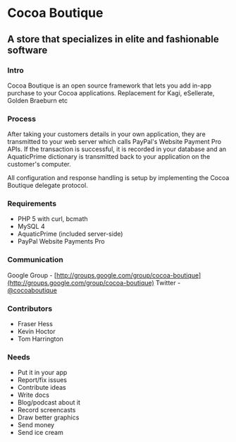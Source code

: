 # Cocoa Boutique
## A store that specializes in elite and fashionable software

### Intro

Cocoa Boutique is an open source framework that lets you add in-app purchase to your Cocoa applications. Replacement for Kagi, eSellerate, Golden Braeburn etc

### Process

After taking your customers details in your own application, they are transmitted to your web server which calls PayPal's Website Payment Pro APIs.  If the transaction is successful, it is recorded in your database and an AquaticPrime dictionary is transmitted back to your application on the customer's computer.

All configuration and response handling is setup by implementing the Cocoa Boutique delegate protocol.

### Requirements

* PHP 5 with curl, bcmath
* MySQL 4
* AquaticPrime (included server-side)
* PayPal Website Payments Pro

### Communication

Google Group - [http://groups.google.com/group/cocoa-boutique](http://groups.google.com/group/cocoa-boutique)
Twitter - [@cocoaboutique](http://twitter.com/cocoaboutique)

### Contributors

* Fraser Hess
* Kevin Hoctor
* Tom Harrington

### Needs

* Put it in your app
* Report/fix issues
* Contribute ideas
* Write docs
* Blog/podcast about it
* Record screencasts
* Draw better graphics
* Send money
* Send ice cream
